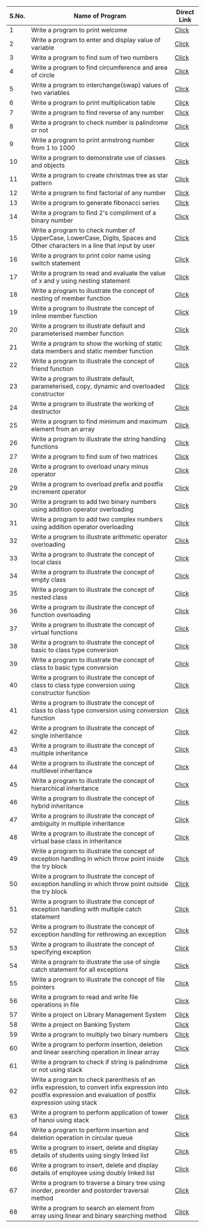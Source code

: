 | S.No. | Name of Program | Direct Link |
| ----- | --------------- | ----------- |
| 1 | Write a program to print welcome | [Click](https://github.com/vedashmeet/practice-codes/blob/master/c%2B%2B/printWelcome.cpp) |
| 2 | Write a program to enter and display value of variable | [Click](https://github.com/vedashmeet/practice-codes/blob/master/c%2B%2B/enNdisVar.cpp) |
| 3 | Write a program to find sum of two numbers | [Click](https://github.com/vedashmeet/practice-codes/blob/master/c%2B%2B/sumOfTwo.cpp) |
| 4 | Write a program to find circumference and area of circle | [Click](https://github.com/vedashmeet/practice-codes/blob/master/c%2B%2B/circumNarea.cpp.) |
| 5 | Write a program to interchange(swap) values of two variables | [Click](https://github.com/vedashmeet/practice-codes/blob/master/c%2B%2B/swapOfTwo.cpp) |
| 6 | Write a program to print multiplication table | [Click](https://github.com/vedashmeet/practice-codes/blob/master/c%2B%2B/mulTable.cpp) |
| 7 | Write a program to find reverse of any number | [Click](https://github.com/vedashmeet/practice-codes/blob/master/c%2B%2B/reverse.cpp) |
| 8 | Write a program to check number is palindrome or not | [Click](https://github.com/vedashmeet/practice-codes/blob/master/c%2B%2B/palindromeNum.cpp) |
| 9 | Write a program to print armstrong number from 1 to 1000 | [Click](https://github.com/vedashmeet/practice-codes/blob/master/c%2B%2B/armstrongNum.cpp) |
| 10 | Write a program to demonstrate use of classes and objects | [Click](https://github.com/vedashmeet/practice-codes/blob/master/c%2B%2B/dmnstUseOfClsNObj.cpp) |
| 11 | Write a program to create christmas tree as star pattern | [Click](https://github.com/vedashmeet/practice-codes/blob/master/c%2B%2B/christmasTree.cpp) |
| 12 | Write a program to find factorial of any number | [Click](https://github.com/vedashmeet/practice-codes/blob/master/c%2B%2B/factOfNum.cpp) |
| 13 | Write a program to generate fibonacci series | [Click](https://github.com/vedashmeet/practice-codes/blob/master/c%2B%2B/fiboSeries.cpp) |
| 14 | Write a program to find 2's compliment of a binary number | [Click](https://github.com/vedashmeet/practice-codes/blob/master/c%2B%2B/twoComplOfBin.cpp) |
| 15 | Write a program to check number of UpperCase, LowerCase, Digits, Spaces and Other characters in a line that input by user | [Click](https://github.com/vedashmeet/practice-codes/blob/master/c%2B%2B/checkNoOfUcNLcNDgNSpNOch.cpp) |
| 16 | Write a program to print color name using switch statement | [Click](https://github.com/vedashmeet/practice-codes/blob/master/c%2B%2B/disDiffColorUsingSwitch.cpp) |
| 17 | Write a program to read and evaluate the value of x and y using nesting statement | [Click](https://github.com/vedashmeet/practice-codes/blob/master/c%2B%2B/readNevalXNY.cpp) |
| 18 | Write a program to illustrate the concept of nesting of member function | [Click](https://github.com/vedashmeet/practice-codes/blob/master/c%2B%2B/nestingOfMemFun.cpp) |
| 19 | Write a program to illustrate the concept of inline member function | [Click](https://github.com/vedashmeet/practice-codes/blob/master/c%2B%2B/inlineMemFun.cpp) |
| 20 | Write a program to illustrate default and parameterised member function  | [Click](https://github.com/vedashmeet/practice-codes/blob/master/c%2B%2B/defNParaMemFun.cpp) |
| 21 | Write a program to show the working of static data members and static member function | [Click](https://github.com/vedashmeet/practice-codes/blob/master/c%2B%2B/staticDataMemNMemFun.cpp) |
| 22 | Write a program to illustrate the concept of friend function | [Click](https://github.com/vedashmeet/practice-codes/blob/master/c%2B%2B/friendFun.cpp) |
| 23 | Write a program to illustrate default, parameterised, copy, dynamic and overloaded constructor | [Click](https://github.com/vedashmeet/practice-codes/blob/master/c%2B%2B/defNParaNCpyNDynNOlConstructor.cpp) |
| 24 | Write a program to illustrate the working of destructor | [Click](https://github.com/vedashmeet/practice-codes/blob/master/c%2B%2B/destructor.cpps) |
| 25 | Write a program to find minimum and maximum element from an array | [Click](https://github.com/vedashmeet/practice-codes/blob/master/c%2B%2B/findMinNMaxElmntFromArray.cpp) |
| 26 | Write a program to illustrate the string handling functions | [Click](https://github.com/vedashmeet/practice-codes/blob/master/c%2B%2B/stringHandlingFun.cpp) |
| 27 | Write a program to find sum of two matrices | [Click](https://github.com/vedashmeet/practice-codes/blob/master/c%2B%2B/sumOfTwoMatrices.cpp) |
| 28 | Write a program to overload unary minus operator | [Click](https://github.com/vedashmeet/practice-codes/blob/master/c%2B%2B/overloadUnaryMinusOperator.cpp) |
| 29 | Write a program to overload prefix and postfix increment operator | [Click](https://github.com/vedashmeet/practice-codes/blob/master/c%2B%2B/overloadPrefixNPostfixIncrementOperator.cpp) |
| 30 | Write a program to add two binary numbers using addition operator overloading | [Click](https://github.com/vedashmeet/practice-codes/blob/master/c%2B%2B/binaryAdditionUsingAdditionOperatorOverloading.cpp) |
| 31 | Write a program to add two complex numbers using addition operator overloading | [Click](https://github.com/vedashmeet/practice-codes/blob/master/c%2B%2B/overloadAdditionOperatorForCmplxNumAdd.cpp) |
| 32 | Write a program to illustrate arithmetic operator overloading | [Click](https://github.com/vedashmeet/practice-codes/blob/master/c%2B%2B/overloadArithmeticOperator.cpp) |
| 33 | Write a program to illustrate the concept of local class | [Click](https://github.com/vedashmeet/practice-codes/blob/master/c%2B%2B/localClass.cpp) |
| 34 | Write a program to illustrate the concept of empty class | [Click](https://github.com/vedashmeet/practice-codes/blob/master/c%2B%2B/emptyClass.cpp) |
| 35 | Write a program to illustrate the concept of nested class | [Click](https://github.com/vedashmeet/practice-codes/blob/master/c%2B%2B/nestedClass.cpp) |
| 36 | Write a program to illustrate the concept of function overloading | [Click](https://github.com/vedashmeet/practice-codes/blob/master/c%2B%2B/funOverloading.cpp) |
| 37 | Write a program to illustrate the concept of virtual functions | [Click](https://github.com/vedashmeet/practice-codes/blob/master/c%2B%2B/virtualFun.cpp) |
| 38 | Write a program to illustrate the concept of basic to class type conversion | [Click](https://github.com/vedashmeet/practice-codes/blob/master/c%2B%2B/basicToClassTypeConversion.cpp) |
| 39 | Write a program to illustrate the concept of class to basic type conversion | [Click](https://github.com/vedashmeet/practice-codes/blob/master/c%2B%2B/classToBasicTypeConversion.cpp) |
| 40 | Write a program to illustrate the concept of class to class type conversion using constructor function | [Click](https://github.com/vedashmeet/practice-codes/blob/master/c%2B%2B/classToClassTypeConversionUsingCnstrctrFun.cpp) |
| 41 | Write a program to illustrate the concept of class to class type conversion using conversion function | [Click](https://github.com/vedashmeet/practice-codes/blob/master/c%2B%2B/classToClassTypeConversionUsingCnvrsnFun.cpp) |
| 42 | Write a program to illustrate the concept of single inheritance | [Click](https://github.com/vedashmeet/practice-codes/blob/master/c%2B%2B/singleInheritance.cpp) |
| 43 | Write a program to illustrate the concept of multiple inheritance | [Click](https://github.com/vedashmeet/practice-codes/blob/master/c%2B%2B/multipleInheritance.cpp) |
| 44 | Write a program to illustrate the concept of multilevel inheritance | [Click](https://github.com/vedashmeet/practice-codes/blob/master/c%2B%2B/multilevelInheritance.cpp) |
| 45 | Write a program to illustrate the concept of hierarchical inheritance | [Click](https://github.com/vedashmeet/practice-codes/blob/master/c%2B%2B/hierarchicalInheritance.cpp) |
| 46 | Write a program to illustrate the concept of hybrid inheritance | [Click](https://github.com/vedashmeet/practice-codes/blob/master/c%2B%2B/hybridInheritance.cpp) |
| 47 | Write a program to illustrate the concept of ambiguity in multiple inheritance | [Click](https://github.com/vedashmeet/practice-codes/blob/master/c%2B%2B/ambiguityInMultipleInheritance.cpp) |
| 48 | Write a program to illustrate the concept of virtual base class in inheritance | [Click](https://github.com/vedashmeet/practice-codes/blob/master/c%2B%2B/virtualBaseClassInInheritance.cpp) |
| 49 | Write a program to illustrate the concept of exception handling in which throw point inside the try block | [Click](https://github.com/vedashmeet/practice-codes/blob/master/c%2B%2B/exceptionHandlingInWhichThrowPointInsideTry.cpp) |
| 50 | Write a program to illustrate the concept of exception handling in which throw point outside the try block | [Click](https://github.com/vedashmeet/practice-codes/blob/master/c%2B%2B/exceptionHandlingInWhichThrowPointOutsideTry.cpp) |
| 51 | Write a program to illustrate the concept of exception handling with multiple catch statement | [Click](https://github.com/vedashmeet/practice-codes/blob/master/c%2B%2B/exceptionHandlingWithMultipleCatchStatement.cpp) |
| 52 | Write a program to illustrate the concept of exception handling for rethrowing an exception | [Click](https://github.com/vedashmeet/practice-codes/blob/master/c%2B%2B/exceptionHandlingForRethrowingAnException.cpp) |
| 53 | Write a program to illustrate the concept of specifying exception | [Click](https://github.com/vedashmeet/practice-codes/blob/master/c%2B%2B/specifyingException.cpp) |
| 54 | Write a program to illustrate the use of single catch statement for all exceptions | [Click](https://github.com/vedashmeet/practice-codes/blob/master/c%2B%2B/useOfSingleCatchForMultipleExceptions.cpp) |
| 55 | Write a program to illustrate the concept of file pointers | [Click](https://github.com/vedashmeet/practice-codes/blob/master/c%2B%2B/illustrateConceptOfFilePointer.cpp) |
| 56 | Write a program to read and write file operations in file | [Click](https://github.com/vedashmeet/practice-codes/blob/master/c%2B%2B/readAndWriteFileOperationInFile.cpp) |
| 57 | Write a project on Library Management System | [Click](https://github.com/vedashmeet/practice-codes/blob/master/c%2B%2B/projectOnLibraryManagement.cpp) |
| 58 | Write a project on Banking System | [Click](https://github.com/vedashmeet/practice-codes/blob/master/c%2B%2B/projectOnBankingSystem.cpp) |
| 59 | Write a program to multiply two binary numbers | [Click](https://github.com/vedashmeet/practice-codes/blob/master/c%2B%2B/multiplicationOfTwoBinaryNumbers.cpp) |
| 60 | Write a program to perform insertion, deletion and linear searching operation in linear array | [Click](https://github.com/vedashmeet/practice-codes/blob/master/c%2B%2B/basicOperationInLinearArray.cpp) |
| 61 | Write a program to check if string is palindrome or not using stack| [Click](https://github.com/vedashmeet/practice-codes/blob/master/c%2B%2B/stackOperationWithPalindromeChecker.cpp) |
| 62 | Write a program to check parenthesis of an infix expression, to convert infix expression into postfix expression and evaluation of postfix expression using stack | [Click](https://github.com/vedashmeet/practice-codes/blob/master/c%2B%2B/postfixExpressionEvaluation.cpp). |
| 63 | Write a program to perform application of tower of hanoi using stack | [Click](https://github.com/vedashmeet/practice-codes/blob/master/c%2B%2B/towerOfHanoi.cpp) |
| 64 | Write a program to perform insertion and deletion operation in circular queue | [Click](https://github.com/vedashmeet/practice-codes/blob/master/c%2B%2B/circularQueueOperations.cpp) |
| 65 | Write a program to insert, delete and display details of students using singly linked list | [Click](https://github.com/vedashmeet/practice-codes/blob/master/c%2B%2B/basicOperationsInSinglyLinkedList.cpp) |
| 66 | Write a program to insert, delete and display details of employee using doubly linked list | [Click](https://github.com/vedashmeet/practice-codes/blob/master/c%2B%2B/basicOperationsInDoublyLinkedList.cpp) |
| 67 | Write a program to traverse a binary tree using inorder, preorder and postorder traversal method | [Click](https://github.com/vedashmeet/practice-codes/blob/master/c%2B%2B/traversingOfBinarySearchTree.cpp) |
| 68 | Write a program to search an element from array using linear and binary searching method | [Click](https://github.com/vedashmeet/practice-codes/blob/master/c%2B%2B/linearNBinarysearching.cpp) |
